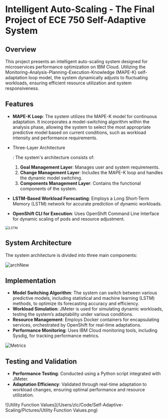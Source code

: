 # Intelligent Auto-Scaling - The Final Project of ECE 750 Self-Adaptive System

## Overview

This project presents an intelligent auto-scaling system designed for microservices performance optimization on IBM Cloud. Utilizing the Monitoring-Analysis-Planning-Execution-Knowledge (MAPE-K) self-adaptation loop model, the system dynamically adjusts to fluctuating workloads, ensuring efficient resource utilization and system responsiveness.



## Features

- **MAPE-K Loop**: The system utilizes the MAPE-K model for continuous adaptation. It incorporates a model-switching algorithm within the analysis phase, allowing the system to select the most appropriate predictive model based on current conditions, such as workload intensity and performance requirements.

- Three-Layer Architecture

  : The system's architecture consists of:

  1. **Goal Management Layer**: Manages user and system requirements.
  2. **Change Management Layer**: Includes the MAPE-K loop and handles the dynamic model switching.
  3. **Components Management Layer**: Contains the functional components of the system.

- **LSTM-Based Workload Forecasting**: Employs a Long Short-Term Memory (LSTM) network for accurate prediction of dynamic workloads.

- **OpenShift CLI for Execution**: Uses OpenShift Command Line Interface for dynamic scaling of pods and resource adjustment.

<img src="/Users/zlc/Code/Self-Adaptive-Scaling/Pictures/LSTM.png" alt="LSTM" style="zoom:72%;" />





## System Architecture

The system architecture is divided into three main components:

![archNew](/Users/zlc/Code/Self-Adaptive-Scaling/Pictures/archNew.png)



## Implementation

- **Model Switching Algorithm**: The system can switch between various predictive models, including statistical and machine learning (LSTM) methods, to optimize its forecasting accuracy and efficiency.
- **Workload Simulation**: JMeter is used for simulating dynamic workloads, testing the system’s adaptability under various conditions.
- **Resource Management**: Employs Docker containers for encapsulating services, orchestrated by OpenShift for real-time adaptations.
- **Performance Monitoring**: Uses IBM Cloud monitoring tools, including Sysdig, for tracking performance metrics.

![Metrics](/Users/zlc/Code/Self-Adaptive-Scaling/Pictures/Metrics.png)



## Testing and Validation

- **Performance Testing**: Conducted using a Python script integrated with JMeter.
- **Adaptation Efficiency**: Validated through real-time adaptation to workload changes, ensuring optimal performance and resource utilization.

![Utility Function Values](/Users/zlc/Code/Self-Adaptive-Scaling/Pictures/Utility Function Values.png)

